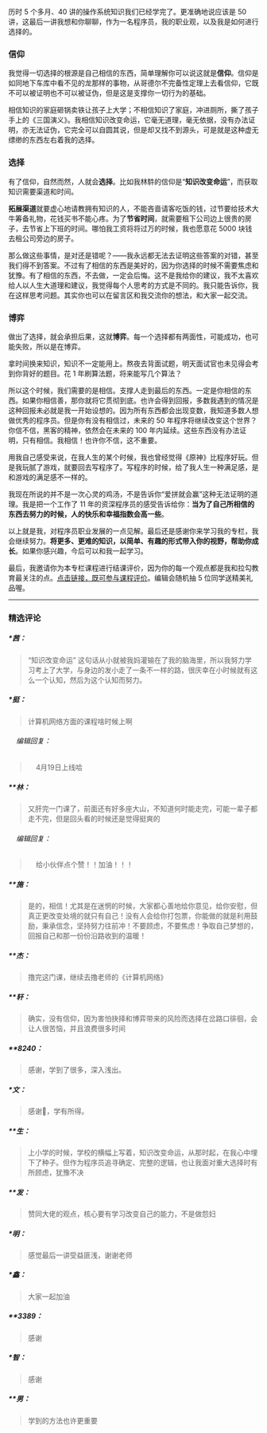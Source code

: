 <p data-nodeid="431827">历时 5 个多月、40 讲的操作系统知识我们已经学完了。更准确地说应该是 50 讲，这最后一讲我想和你聊聊，作为一名程序员，我的职业观，以及我是如何进行选择的。</p>
<h3 data-nodeid="431828">信仰</h3>
<p data-nodeid="431829">我觉得一切选择的根源是自己相信的东西，简单理解你可以说这就是<strong data-nodeid="431852">信仰</strong>。信仰是如同地下车库中看不见的龙那样的事物，从哥德尔不完备性定理上去看信仰，它既不可以被证明也不可以被证伪，但是这是支撑你一切行为的基础。</p>
<p data-nodeid="431830">相信知识的家庭砸锅卖铁让孩子上大学；不相信知识了家庭，冲进厕所，撕了孩子手上的《三国演义》。我相信知识改变命运，它毫无道理，毫无依据，没有办法证明，亦无法证伪，它完全可以自圆其说，但是却又找不到源头，可是就是这种虚无缥缈的东西左右着我的选择。</p>
<h3 data-nodeid="431831">选择</h3>
<p data-nodeid="431832">有了信仰，自然而然，人就会<strong data-nodeid="431864">选择</strong>。比如我林䭽的信仰是“<strong data-nodeid="431865">知识改变命运</strong>”，而获取知识需要渠道和时间。</p>
<p data-nodeid="431833"><strong data-nodeid="431874">拓展渠道</strong>就要虚心地请教拥有知识的人，不能吝啬请客吃饭的钱，过节要给技术大牛筹备礼物，花钱买书不能心疼。为了<strong data-nodeid="431875">节省时间</strong>，就需要租下公司边上很贵的房子，去节省上下班的时间。哪怕我工资将将过万的时候，我也愿意花 5000 块钱去租公司旁边的房子。</p>
<p data-nodeid="431834">那么做这些事情，是对还是错呢？——我永远都无法去证明这些答案的对错，甚至我们得不到答案。不过有了相信的东西是美好的，因为你选择的时候不需要焦虑和犹豫。有了相信的东西，不去做，一定会后悔。这不是我给你的建议，我不太喜欢给人以人生大道理和建议，我觉得每个人思考的方式是不同的。我只能告诉你，我在这样思考问题。其实你也可以在留言区和我交流你的想法，和大家一起交流。</p>
<h3 data-nodeid="431835">博弈</h3>
<p data-nodeid="431836">做出了选择，就会承担后果，这就<strong data-nodeid="431883">博弈</strong>。每一个选择都有两面性，可能成功，也可能失败，所以是在博弈。</p>
<p data-nodeid="431837">拿时间换来知识，知识不一定能用上。熬夜去背面试题，明天面试官也未见得会考到你背好的题目。花 1 年刷算法题，将来能写几个算法？</p>
<p data-nodeid="431838">所以这个时候，我们需要的是相信。支撑人走到最后的东西。一定是你相信的东西。如果你相信善，那你就将它贯彻到底。也许会得到回报，多数我遇到的情况是这种回报未必就是我一开始设想的。因为所有东西都会出现变数，我知道多数人想做优秀的程序员。但是你有没有相信过，未来的 50 年程序将继续改变这个世界？你信不信，黑客的精神，依然会在未来的 100 年内延续。这些东西没有办法证明，只有相信。我相信！也许你不信，这不重要。</p>
<p data-nodeid="431839">用我自己感受来说，在我人生的某个时候，我也曾经觉得《原神》比程序好玩。但是我玩腻了游戏，就要回去写程序了。写程序的时候，给了我人生一种满足感，是和游戏的满足感不一样的。</p>
<p data-nodeid="431840">我现在所说的并不是一次心灵的鸡汤，不是告诉你“爱拼就会赢”这种无法证明的道理。我是把一个工作了 11 年的资深程序员的感受告诉给你：<strong data-nodeid="431892">当为了自己所相信的东西去努力的时候，人的快乐和幸福指数会高一些</strong>。</p>
<p data-nodeid="431841">以上就是我，对程序员职业发展的一点见解。最后还是感谢你来学习我的专栏，我会继续努力。<strong data-nodeid="431898">将更多、更难的知识，以简单、有趣的形式带入你的视野，帮助你成长</strong>。如果你感兴趣，今后可以和我一起学习。</p>
<p data-nodeid="431842">最后，我邀请你为本专栏课程进行结课评价，因为你的每一个观点都是我和拉勾教育最关注的点。<a href="https://wj.qq.com/s2/8016796/2a80/" data-nodeid="431902">点击链接，既可参与课程评价</a>。编辑会随机抽 5 位同学送精美礼品喔。</p>

---

### 精选评论

##### *茜：
> “知识改变命运” 这句话从小就被我妈灌输在了我的脑海里，所以我努力学习考上了大学，与身边的发小走了一条不一样的路，很庆幸在小时候就有这么一个认知，然后为这个认知而努力。

##### *挺：
> 计算机网络方面的课程啥时候上啊

 ###### &nbsp;&nbsp;&nbsp; 编辑回复：
> &nbsp;&nbsp;&nbsp; 4月19日上线哈

##### **林：
> 又肝完一门课了，前面还有好多座大山，不知道何时能走完，可能一辈子都走不完，但是回头看的时候还是觉得挺爽的

 ###### &nbsp;&nbsp;&nbsp; 编辑回复：
> &nbsp;&nbsp;&nbsp; 给小伙伴点个赞！！加油！！！

##### **施：
> 是的，相信！尤其是在迷惘的时候，大家都心善地给你意见，给你安慰，但真正更改变处境的就只有自己！没有人会给你打包票，你能做的就是利用鼓励，秉承信念，坚持努力往前冲！不要顾虑，不要焦虑！争取自己梦想的，回报自己和那一份份沿路收到的温暖！

##### **杰：
> 撸完这门课，继续去撸老师的《计算机网络》

##### **轩：
> 确实，没有信仰，因为害怕抉择和博弈带来的风险而选择在岔路口徘徊，会让人很苦恼，并且浪费很多时间

##### **8240：
> 感谢，学到了很多，深入浅出。

##### *文：
> 感谢🙏，学有所得。

##### **生：
> 上小学的时候，学校的横幅上写着，知识改变命运，从那时起，在我心中埋下了种子。但作为程序员追寻确定、完整的逻辑，也让我面对重大选择时有所顾虑，犹豫不决

##### **发：
> 赞同大佬的观点，核心要有学习改变自己的能力，不是做怨妇

##### *明：
> 感觉最后一讲受益匪浅，谢谢老师

##### *鑫：
> 大家一起加油

##### **3389：
> 感谢

##### *智：
> 感谢

##### **男：
> 学到的方法也许更重要

